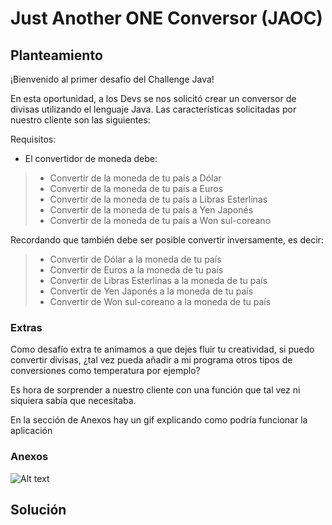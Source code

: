 # Just Another ONE Conversor (JAOC)
## Planteamiento

¡Bienvenido al primer desafío del Challenge Java!

En esta oportunidad, a los Devs se nos solicitó crear un conversor de divisas utilizando el lenguaje Java. Las características solicitadas por nuestro cliente son las siguientes:

Requisitos:

- El convertidor de moneda debe:

> - Convertir de la moneda de tu país a Dólar
> - Convertir de la moneda de tu país  a Euros
> - Convertir de la moneda de tu país  a Libras Esterlinas
> - Convertir de la moneda de tu país  a Yen Japonés
> - Convertir de la moneda de tu país  a Won sul-coreano

Recordando que también debe ser posible convertir inversamente, es decir:

> - Convertir de Dólar a la moneda de tu país
> - Convertir de Euros a la moneda de tu país
> - Convertir de Libras Esterlinas a la moneda de tu país
> - Convertir de Yen Japonés a la moneda de tu país
> - Convertir de Won sul-coreano a la moneda de tu país

### Extras

Como desafío extra te animamos a que dejes fluir tu creatividad, si puedo convertir divisas, ¿tal vez pueda añadir a mi programa otros tipos de conversiones como temperatura por ejemplo?

Es hora de sorprender a nuestro cliente con una función que tal vez ni siquiera sabía que necesitaba.

En la sección de Anexos hay un gif explicando como podría funcionar la aplicación

### Anexos

![Alt text](Dise%C3%B1o_sin_t%C3%ADtulo.gif)

## Solución
